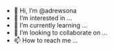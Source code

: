 - 👋 Hi, I’m @adrewsona
- 👀 I’m interested in ...
- 🌱 I’m currently learning ...
- 💞️ I’m looking to collaborate on ...
- 📫 How to reach me ...

<!---
adrewsona/adrewsona is a ✨ special ✨ repository because its `README.md` (this file) appears on your GitHub profile.
You can click the Preview link to take a look at your changes.
--->
